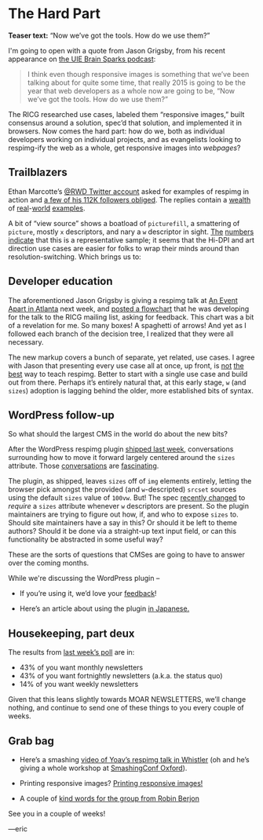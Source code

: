 # The Hard Part

**Teaser text:** “Now we’ve got the tools. How do we use them?”

I'm going to open with a quote from Jason Grigsby, from his recent appearance on [the UIE Brain Sparks podcast](http://www.uie.com/brainsparks/2015/02/02/jason-grigsby-real-world-responsive-web-design/):

> I think even though responsive images is something that we’ve been talking about for quite some time, that really 2015 is going to be the year that web developers as a whole now are going to be, “Now we’ve got the tools. How do we use them?”

The RICG researched use cases, labeled them “responsive images,” built consensus around a solution, spec’d that solution, and implemented it in browsers. Now comes the hard part: how do we, both as individual developers working on individual projects, and as evangelists looking to respimg-ify the web as a whole, get responsive images into *webpages*?

## Trailblazers

Ethan Marcotte’s [@RWD Twitter account](https://twitter.com/rwd) asked for examples of respimg in action and [a few of his 112K followers obliged](https://twitter.com/RWD/status/560114266137985026). The replies contain a [wealth](http://www.shopify.com) of [real](http://cooking.nytimes.com/guides/how-to-make-pie-crust)-[world](https://twitter.com/ResWebDes/status/564198907341975552) [examples](http://commonreader.wustl.edu/).

A bit of “view source” shows a boatload of `picturefill`, a smattering of `picture`, mostly `x` descriptors, and nary a `w` descriptor in sight. [The](https://www.chromestatus.com/metrics/feature/timeline/popularity/524) [numbers](https://www.chromestatus.com/metrics/feature/timeline/popularity/523) [indicate](https://www.chromestatus.com/metrics/feature/timeline/popularity/521) that this is a representative sample; it seems that the Hi-DPI and art direction use cases are easier for folks to wrap their minds around than resolution-switching. Which brings us to:

## Developer education

The aforementioned Jason Grigsby is giving a respimg talk at [An Event Apart in Atlanta](http://aneventapart.com/event/atlanta-2015) next week, and [posted a flowchart](http://lists.w3.org/Archives/Public/public-respimg/2015Jan/0003.html) that he was developing for the talk to the RICG mailing list, asking for feedback. This chart was a bit of a revelation for me. So many boxes! A spaghetti of arrows! And yet as I followed each branch of the decision tree, I realized that they were all necessary.

The new markup covers a bunch of separate, yet related, use cases. I agree with Jason that presenting every use case all at once, up front, is [not](https://twitter.com/grigs/status/562738155317907456) [the](https://twitter.com/grigs/status/562738406997127169) [best](https://twitter.com/grigs/status/562738553189593088) way to teach respimg. Better to start with a single use case and build out from there. Perhaps it’s entirely natural that, at this early stage, `w` (and `sizes`) adoption is lagging behind the older, more established bits of syntax.

## WordPress follow-up

So what should the largest CMS in the world do about the new bits?

After the WordPress respimg plugin [shipped last week](http://us8.campaign-archive2.com/?u=c988d9ca55d5d09e73a7dc993&id=528f79d024&e=4db00bcdc4), conversations surrounding how to move it forward largely centered around the `sizes` attribute. Those [conversations](https://github.com/ResponsiveImagesCG/wp-tevko-responsive-images/issues/34) are [fascinating](https://github.com/ResponsiveImagesCG/wp-tevko-responsive-images/issues/35).

The plugin, as shipped, leaves `sizes` off of `img` elements entirely, letting the browser pick amongst the provided (and `w`-descripted) `srcset` sources using the default `sizes` value of `100vw`. But! The spec [recently changed](https://github.com/ResponsiveImagesCG/picture-element/issues/253) to *require* a `sizes` attribute whenever `w` descriptors are present. So the plugin maintainers are trying to figure out how, if, and who to expose `sizes` to. Should site maintainers have a say in this? Or should it be left to theme authors? Should it be done via a straight-up text input field, or can this functionality be abstracted in some useful way?

These are the sorts of questions that CMSes are going to have to answer over the coming months.

While we're discussing the WordPress plugin –

- If you’re using it, we’d love your [feedback](https://wordpress.org/support/view/plugin-reviews/ricg-responsive-images)!

- Here’s an article about using the plugin [in Japanese.](http://parashuto.com/rriver/responsive-web/responsive-images-wordpress-plugin)

## Housekeeping, part deux

The results from [last week’s poll](https://docs.google.com/forms/d/1c_pQqkwOhBYe3mD5gBAEXscZDeA2bQyhL_NiW-mYpC4/viewform) are in:

- 43% of you want monthly newsletters
- 43% of you want fortnightly newsletters (a.k.a. the status quo)
- 14% of you want weekly newsletters

Given that this leans slightly towards MOAR NEWSLETTERS, we’ll change nothing, and continue to send one of these things to you every couple of weeks.

## Grab bag

- Here’s a smashing [video of Yoav’s respimg talk in Whistler](http://vimeo.com/117250453)
(oh and he’s giving a whole workshop at [SmashingConf Oxford](http://smashingconf.com/workshops/yoav-weiss)).

- Printing responsive images? [Printing responsive images!](https://www.w3.org/Bugs/Public/show_bug.cgi?id=27864#c2)

- A couple of [kind words for the group from Robin Berjon](https://twitter.com/boblet/status/559222927124488192)

See you in a couple of weeks!

—eric

